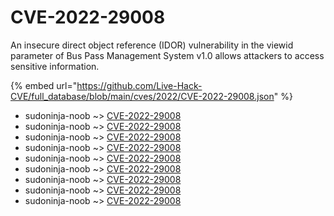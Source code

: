 # CVE-2022-29008

An insecure direct object reference (IDOR) vulnerability in the viewid parameter of Bus Pass Management System v1.0 allows attackers to access sensitive information.

{% embed url="https://github.com/Live-Hack-CVE/full_database/blob/main/cves/2022/CVE-2022-29008.json" %}


* sudoninja-noob ~> [CVE-2022-29008](https://www.alice-snow.ru/2022/database/cve-2022-29008/cve-2022-29008-sudoninja-noob)
* sudoninja-noob ~> [CVE-2022-29008](https://www.alice-snow.ru/2022/database/cve-2022-29008/cve-2022-29008-sudoninja-noob)
* sudoninja-noob ~> [CVE-2022-29008](https://www.alice-snow.ru/2022/database/cve-2022-29008/cve-2022-29008-sudoninja-noob)
* sudoninja-noob ~> [CVE-2022-29008](https://www.alice-snow.ru/2022/database/cve-2022-29008/cve-2022-29008-sudoninja-noob)
* sudoninja-noob ~> [CVE-2022-29008](https://www.alice-snow.ru/2022/database/cve-2022-29008/cve-2022-29008-sudoninja-noob)
* sudoninja-noob ~> [CVE-2022-29008](https://www.alice-snow.ru/2022/database/cve-2022-29008/cve-2022-29008-sudoninja-noob)
* sudoninja-noob ~> [CVE-2022-29008](https://www.alice-snow.ru/2022/database/cve-2022-29008/cve-2022-29008-sudoninja-noob)
* sudoninja-noob ~> [CVE-2022-29008](https://www.alice-snow.ru/2022/database/cve-2022-29008/cve-2022-29008-sudoninja-noob)
* sudoninja-noob ~> [CVE-2022-29008](https://www.alice-snow.ru/2022/database/cve-2022-29008/cve-2022-29008-sudoninja-noob)